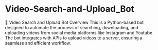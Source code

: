 # Video-Search-and-Upload_Bot
🎥 Video Search and Upload Bot Overview This is a Python-based bot designed to automate the process of searching, downloading, and uploading videos from social media platforms like Instagram and Youtube. The bot integrates with APIs to upload videos to a server, ensuring a seamless and efficient workflow.
